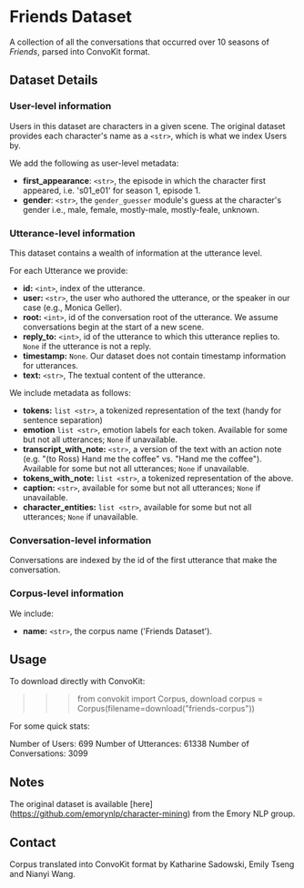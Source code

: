 # Friends Dataset

A collection of all the conversations that occurred over 10 seasons of <i>Friends</i>, parsed into ConvoKit format. 

## Dataset Details

### User-level information

Users in this dataset are characters in a given scene. The original dataset provides each character's name as a `<str>`, which is what we index Users by. 

We add the following as user-level metadata:

- <b>first_appearance</b>: `<str>`, the episode in which the character first appeared, i.e. 's01_e01' for season 1, episode 1.
- <b>gender</b>: `<str>`, the `gender_guesser` module's guess at the character's gender i.e., male, female, mostly-male, mostly-feale, unknown.

### Utterance-level information

This dataset contains a wealth of information at the utterance level.

For each Utterance we provide:

- **id:** `<int>`, index of the utterance.
- **user:** `<str>`, the user who authored the utterance, or the speaker in our case (e.g., Monica Geller).
- **root:** `<int>`, id of the conversation root of the utterance. We assume  conversations begin at the start of a new scene.
- **reply_to:** `<int>`, id of the utterance to which this utterance replies to. `None` if the utterance is not a reply.
- **timestamp:** `None`. Our dataset does not contain timestamp information for utterances.
- **text:** `<str>`, The textual content of the utterance.

We include metadata as follows:

- **tokens:** `list <str>`, a tokenized representation of the text (handy for sentence separation)
- **emotion** `list <str>`, emotion labels for each token. Available for some but not all utterances; `None` if unavailable.
- **transcript_with_note:** `<str>`, a version of the text with an action note (e.g. "(to Ross) Hand me the coffee" vs. "Hand me the coffee"). Available for some but not all utterances; `None` if unavailable.
- **tokens_with_note:** `list <str>`, a tokenized representation of the above.
- **caption:** `<str>`, available for some but not all utterances; `None` if unavailable.
- **character_entities:** `list <str>`, available for some but not all utterances; `None` if unavailable.

### Conversation-level information

Conversations are indexed by the id of the first utterance that make the conversation.

### Corpus-level information

We include:

- **name:** `<str>`, the corpus name ('Friends Dataset').

## Usage

To download directly with ConvoKit:

>>> from convokit import Corpus, download
>>> corpus = Corpus(filename=download("friends-corpus"))

For some quick stats:

Number of Users: 699
Number of Utterances: 61338
Number of Conversations: 3099

## Notes

The original dataset is available [here] (https://github.com/emorynlp/character-mining) from the Emory NLP group.

## Contact

Corpus translated into ConvoKit format by Katharine Sadowski, Emily Tseng and Nianyi Wang.
